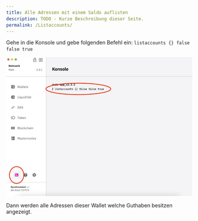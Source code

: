 ```yaml
---
title: Alle Adressen mit einem Saldo auflisten
description: TODO - Kurze Beschreibung dieser Seite.
permalink: /Listaccounts/
---
```


Gehe in die Konsole und gebe folgenden Befehl ein: `listaccounts {} false false true`

![](../media/Photo_2021-03-14_13-24-17.jpg)

Dann werden alle Adressen dieser Wallet welche Guthaben besitzen angezeigt.
